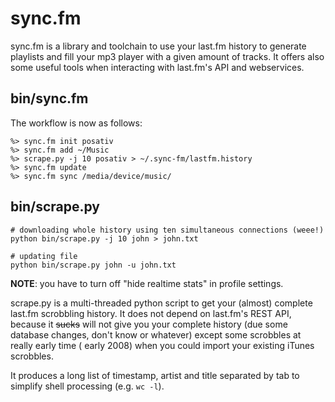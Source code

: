 # sync.fm

sync.fm is a library and toolchain to use your last.fm history to generate
playlists and fill your mp3 player with a given amount of tracks. It offers
also some useful tools when interacting with last.fm's API and webservices.

## bin/sync.fm

The workflow is now as follows:
    
    %> sync.fm init posativ
    %> sync.fm add ~/Music
    %> scrape.py -j 10 posativ > ~/.sync-fm/lastfm.history
    %> sync.fm update
    %> sync.fm sync /media/device/music/

## bin/scrape.py

    # downloading whole history using ten simultaneous connections (weee!)
    python bin/scrape.py -j 10 john > john.txt
    
    # updating file
    python bin/scrape.py john -u john.txt
    
**NOTE**: you have to turn off "hide realtime stats" in profile settings.
    
scrape.py is a multi-threaded python script to get your (almost) complete
last.fm scrobbling history. It does not depend on last.fm's REST API, because
it <del>sucks</del> will not give you your complete history (due some database
changes, don't know or whatever) except some scrobbles at really early time (
early 2008) when you could import your existing iTunes scrobbles.

It produces a long list of timestamp, artist and title separated by
tab to simplify shell processing (e.g. `wc -l`).
